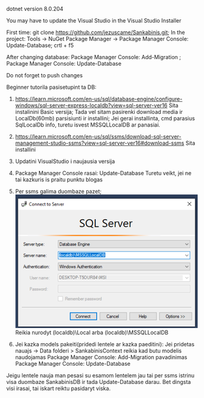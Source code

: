 dotnet version 8.0.204

You may have to update the Visual Studio in the Visual Studio Installer

First time:
  git clone https://github.com/jezuscame/Sankabinis.git;
  In the project: Tools -> NuGet Package Manager -> Package Manager Console: Update-Database;
  crtl + f5

After changing database:
  Package Manager Console: Add-Migration <MigrationNameWithoutSpaces>;
  Package Manager Console: Update-Database

Do not forget to push changes


Beginner tutorila pasisetupint ta DB:
1. https://learn.microsoft.com/en-us/sql/database-engine/configure-windows/sql-server-express-localdb?view=sql-server-ver16
Sita instalinini Basic versija;
Tada vel sitam pasirenki download media ir LocalDb(60mb) parsisiunti ir installini;
Jei gerai installinta, cmd parasius SqlLocalDb info, turetu isvest MSSQLLocalDB ar panasiai.

2. https://learn.microsoft.com/en-us/sql/ssms/download-sql-server-management-studio-ssms?view=sql-server-ver16#download-ssms
Sita installini

3. Updatini VisualStudio i naujausia versija

4. Package Manager Console rasai: Update-Database
Turetu veikt, jei ne tai kazkuris is praitu punktu blogas

5. Per ssms galima duombaze pazet;
![alt text](image.png)
Reikia nurodyt (localdb)\Local arba (localdb)\MSSQLLocalDB

6. Jei kazka models pakeiti(pridedi lentele ar kazka paeditini):
Jei pridetas nauajs -> Data folderi > SankabinisContext reikia kad butu modelis naudojamas
Package Manager Console: Add-Migration pavadinimas
Package Manager Console: Update-Database

Jeigu lentele nauja man pesasi su esamom lentelem jau tai per ssms istrinu visa duombaze SankabinisDB ir tada Update-Database darau. Bet dingsta visi irasai, tai iskart reiktu pasidaryt viska.